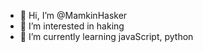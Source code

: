 - 👋 Hi, I’m @MamkinHasker
- 👀 I’m interested in haking
- 🌱 I’m currently learning javaScript, python


<!---
MamkinHasker/MamkinHasker is a ✨ special ✨ repository because its `README.md` (this file) appears on your GitHub profile.
You can click the Preview link to take a look at your changes.
--->
